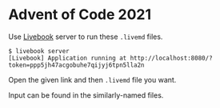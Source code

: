 # Advent of Code 2021

Use [Livebook](https://livebook.dev/) server to run these `.livemd` files.

```console
$ livebook server
[Livebook] Application running at http://localhost:8080/?token=ppp5jh47acgobuhe7qijyj6tpn5lla2n
```

Open the given link and then `.livemd` file you want.

Input can be found in the similarly-named files.
